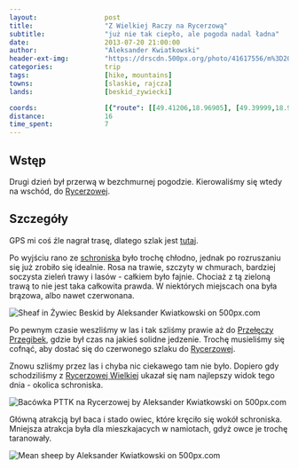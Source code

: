 ```yaml
---
layout:                 post
title:                  "Z Wielkiej Raczy na Rycerzową"
subtitle:               "już nie tak ciepło, ale pogoda nadal ładna"
date:                   2013-07-20 21:00:00
author:                 "Aleksander Kwiatkowski"
header-ext-img:         "https://drscdn.500px.org/photo/41617556/m%3D2048/7427716299d2442b18d82293caf50d88"
categories:             trip
tags:                   [hike, mountains]
towns:                  [slaskie, rajcza]
lands:                  [beskid_zywiecki]

coords:                 [{"route": [[49.41206,18.96905], [49.39999,18.97455], [49.39580,19.02167], [49.40167,19.04622], [49.41904,19.04759], [49.41379,19.06991], [49.41825,19.07308], [49.41580,19.09222], [49.41948,19.09729]], "type": "hike"}]
distance:               16
time_spent:             7
---
```


[wiki-rycerzowa]:               https://pl.wikipedia.org/wiki/Wielka_Rycerzowa
[wiki-przegibek]:               https://pl.wikipedia.org/wiki/Prze%C5%82%C4%99cz_Przegibek_(Beskid_%C5%BBywiecki)
[wiki-schron-racza]:            https://pl.wikipedia.org/wiki/Schronisko_PTTK_na_Wielkiej_Raczy

[trasa]:                        http://mapa-turystyczna.pl/route/zkb2

Wstęp
-----

Drugi dzień był przerwą w bezchmurnej pogodzie. Kierowaliśmy się wtedy na wschód, do [Rycerzowej][wiki-rycerzowa].

Szczegóły
---------

GPS mi coś źle nagrał trasę, dlatego szlak jest [tutaj][trasa].

Po wyjściu rano ze [schroniska][wiki-schron-racza] było trochę chłodno, jednak po rozruszaniu
się już zrobiło się idealnie. Rosa na trawie,
szczyty w chmurach, bardziej soczysta zieleń trawy i lasów - całkiem było fajnie. Chociaż z tą zieloną
trawą to nie jest taka
całkowita prawda. W niektórych miejscach ona była brązowa, albo nawet czerwonana.

<div class='pixels-photo'>
  <p>
    <img src='https://drscdn.500px.org/photo/145659105/m%3D900/1492837d1dcd32a35e6fa81f7a96e875' alt='Sheaf in Żywiec Beskid by Aleksander Kwiatkowski on 500px.com'>
  </p>
  <a href='https://500px.com/photo/145659105/sheaf-in-%C5%BBywiec-beskid-by-aleksander-kwiatkowski' alt='Sheaf in Żywiec Beskid by Aleksander Kwiatkowski on 500px.com'></a>
</div>
<script type='text/javascript' src='https://500px.com/embed.js'></script>

Po pewnym czasie weszliśmy w las i tak szliśmy prawie aż do [Przełęczy Przegibek][wiki-przegibek], gdzie
był czas na jakieś solidne jedzenie. Trochę musieliśmy się cofnąć, aby dostać się do czerwonego
szlaku do [Rycerzowej][wiki-rycerzowa].

Znowu szliśmy przez las i chyba nic ciekawego tam nie było. Dopiero gdy schodziliśmy z
[Rycerzowej Wielkiej][wiki-rycerzowa] ukazał się nam najlepszy widok tego dnia - okolica schroniska.

<div class='pixels-photo'>
  <p>
    <img src='https://drscdn.500px.org/photo/77156083/m%3D900/156f6c3765379077cd69e5cc19e3c00f' alt='Bacówka PTTK na Rycerzowej by Aleksander Kwiatkowski on 500px.com'>
  </p>
  <a href='https://500px.com/photo/77156083/bac%C3%B3wka-pttk-na-rycerzowej-by-aleksander-kwiatkowski' alt='Bacówka PTTK na Rycerzowej by Aleksander Kwiatkowski on 500px.com'></a>
</div>
<script type='text/javascript' src='https://500px.com/embed.js'></script>

Główną atrakcją był baca i stado owiec, które kręciło się wokół schroniska. Mniejsza atrakcja była dla
mieszkajacych w namiotach, gdyż owce je trochę taranowały.

<div class='pixels-photo'>
  <p>
    <img src='https://drscdn.500px.org/photo/43162646/m%3D900/e485c78007d895fec8c6094b2154ff9b' alt='Mean sheep by Aleksander Kwiatkowski on 500px.com'>
  </p>
  <a href='https://500px.com/photo/43162646/mean-sheep-by-aleksander-kwiatkowski' alt='Mean sheep by Aleksander Kwiatkowski on 500px.com'></a>
</div>
<script type='text/javascript' src='https://500px.com/embed.js'></script>
